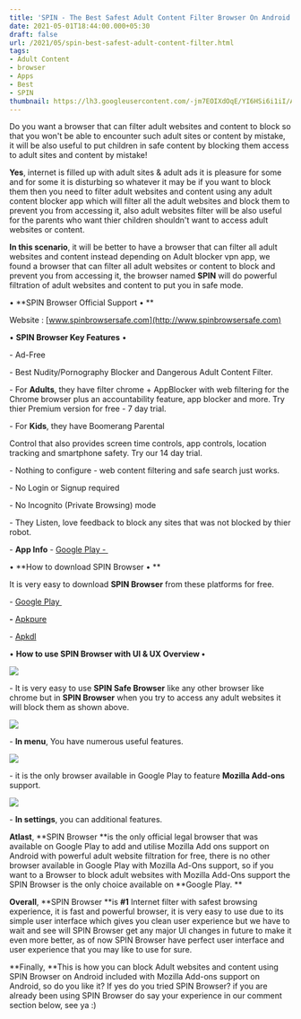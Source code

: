 ```yaml
---
title: 'SPIN - The Best Safest Adult Content Filter Browser On Android! '
date: 2021-05-01T18:44:00.000+05:30
draft: false
url: /2021/05/spin-best-safest-adult-content-filter.html
tags: 
- Adult Content
- browser
- Apps
- Best
- SPIN
thumbnail: https://lh3.googleusercontent.com/-jm7EOIXdOqE/YI6HSi6i1iI/AAAAAAAAEW4/rYI9UReX2EwYPqLOUS1uYATlGzPccCKgACLcBGAsYHQ/s1600/1619953477747648-0.png "SPIN - The Best Safest Adult Content Filter Browser On Android!"
--- 
```


  

Do you want a browser that can filter adult websites and content to block so that you won't be able to encounter such adult sites or content by mistake, it will be also useful to put children in safe content by blocking them access to adult sites and content by mistake!

  

**Yes**, internet is filled up with adult sites & adult ads it is pleasure for some and for some it is disturbing so whatever it may be if you want to block them then you need to filter adult websites and content using any adult content blocker app which will filter all the adult websites and block them to prevent you from accessing it, also adult websites filter will be also useful for the parents who want thier children shouldn't want to access adult websites or content. 

  

**In this scenario**, it will be better to have a browser that can filter all adult websites and content instead depending on Adult blocker vpn app, we found a browser that can filter all adult websites or content to block and prevent you from accessing it, the browser named **SPIN** will do powerful filtration of adult websites and content to put you in safe mode. 

  

• **SPIN Browser Official Support • **  

  

Website : [www.spinbrowsersafe.com](http://www.spinbrowsersafe.com)

  

• **SPIN Browser Key Features** •

  

\- Ad-Free

\- Best Nudity/Pornography Blocker and Dangerous Adult Content Filter. 

\- For **Adults**, they have filter chrome + AppBlocker with web filtering for the Chrome browser plus an accountability feature, app blocker and more. Try thier Premium version for free - 7 day trial.

\- For **Kids**, they have Boomerang Parental

Control that also provides screen time controls, app controls, location tracking and smartphone safety. Try our 14 day trial.

\- Nothing to configure - web content filtering and safe search just works. 

\- No Login or Signup required

\- No Incognito (Private Browsing) mode

\- They Listen, love feedback to block any sites that was not blocked by thier robot. 

  

\- **App Info** \- [Google Play - ](https://play.google.com/store/apps/details?id=com.nationaledtech.spinbrowser)

  

• **How to download SPIN Browser • **

It is very easy to download **SPIN Browser** from these platforms for free. 

  

\- [Google Play ](https://play.google.com/store/apps/details?id=com.nationaledtech.spinbrowser)

**\-** [Apkpure](https://m.apkpure.com/spin-safe-browser-best-filtered-website-browser/com.nationaledtech.spinbrowser)

\- [Apkdl](https://apk-dl.com/spin-safe-browser-best-filtered-website-browser/com.nationaledtech.spinbrowser)

  

• **How to use SPIN Browser with UI & UX Overview •**

 **![](https://lh3.googleusercontent.com/-Q7tQZIjKXEM/YI6ltWV2lmI/AAAAAAAAEXM/FxQDU4PNkWwwnK5h4qVZ3Wn2E3jo8y4MACLcBGAsYHQ/s1600/1619961266026795-0.png)** 

  

\- It is very easy to use **SPIN Safe Browser** like any other browser like chrome but in **SPIN Browser** when you try to access any adult websites it will block them as shown above. 

  

 ![](https://lh3.googleusercontent.com/-j0qOTb9jW2g/YI6lsCeE1SI/AAAAAAAAEXI/qAAmrTFnDtckmuX9dJhaC0dWSEJaouW9wCLcBGAsYHQ/s1600/1619961261323535-1.png) 

  

\- **In menu**, You have numerous useful features. 

  

 ![](https://lh3.googleusercontent.com/-9sutrgwkAto/YI6lrKwpheI/AAAAAAAAEXE/FHi2jlrLwUQEsSNoMMV7nZYxYQ_tGiJSgCLcBGAsYHQ/s1600/1619961256916675-2.png) 

  

\- it is the only browser available in Google Play to feature **Mozilla Add-ons** support. 

  

 ![](https://lh3.googleusercontent.com/-Nyg8f1mtxFU/YI6lp8So3DI/AAAAAAAAEXA/bIOICk3U22s6NCKs5gP523OqMUs8VrKtACLcBGAsYHQ/s1600/1619961239966950-3.png) 

  

\- **In settings**, you can additional features. 

  

**Atlast**, **SPIN Browser **is the only official legal browser that was available on Google Play to add and utilise Mozilla Add ons support on Android with powerful adult website filtration for free, there is no other browser available in Google Play with Mozilla Ad-Ons support, so if you want to a Browser to block adult websites with Mozilla Add-Ons support the SPIN Browser is the only choice available on **Google Play. **

**Overall**, **SPIN Browser **is **#1** Internet filter with safest browsing experience, it is fast and powerful browser, it is very easy to use due to its simple user interface which gives you clean user experience but we have to wait and see will SPIN Browser get any major UI changes in future to make it even more better, as of now SPIN Browser have perfect user interface and user experience that you may like to use for sure. 

  

**Finally, **This is how you can block Adult websites and content using SPIN Browser on Android included with Mozilla Add-ons support on Android, so do you like it? If yes do you tried SPIN Browser? if you are already been using SPIN Browser do say your experience in our comment section below, see ya :)